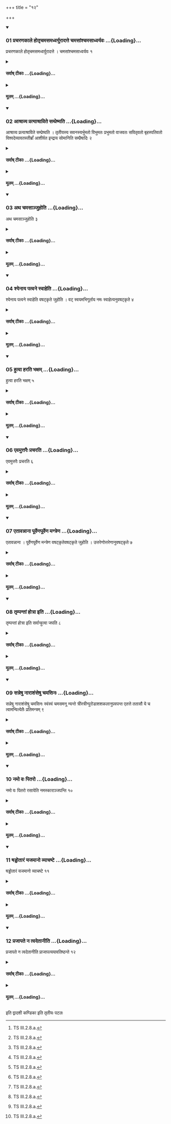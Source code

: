 +++
title = "१२"

+++

<div class="js_include" includetitle="true" newlevelforh1="3" unfilled url="/vedAH_yajuH/taittirIyam/sUtram/ApastambaH/shrautam/vishvAsa-prastutiH/13/12/01_pracharaNakAle_hotRchamasamadhvaryurAdatte_chamasAMshchamasAdhvaryavaH.md">
<details open><summary><h3>01 प्रचरणकाले होतृचमसमध्वर्युरादत्ते चमसांश्चमसाध्वर्यवः ...{Loading}...</h3></summary>

प्रचरणकाले होतृचमसमध्वर्युरादत्ते । चमसांश्चमसाध्वर्यवः १
</details>
</div>
<div class="js_include collapsed" newlevelforh1="4" title="सर्वाष् टीकाः" unfilled url="/vedAH_yajuH/taittirIyam/sUtram/ApastambaH/shrautam/sarvASh_TIkAH/13/12/01_pracharaNakAle_hotRchamasamadhvaryurAdatte_chamasAMshchamasAdhvaryavaH.md">
<details><summary><h4>सर्वाष् टीकाः ...{Loading}...</h4></summary>
<details><summary>थिते</summary>

1. At the time of the performance, the Adhvaryu takes the Hotr̥'s goblet; the Camasādhvaryus (take their respective) goblets.   
</details>
</details>
</div>
<div class="js_include collapsed" newlevelforh1="4" title="मूलम्" unfilled url="/vedAH_yajuH/taittirIyam/sUtram/ApastambaH/shrautam/mUlam/13/12/01_pracharaNakAle_hotRchamasamadhvaryurAdatte_chamasAMshchamasAdhvaryavaH.md">
<details><summary><h4>मूलम् ...{Loading}...</h4></summary>

प्रचरणकाले होतृचमसमध्वर्युरादत्ते । चमसांश्चमसाध्वर्यवः १
</details>
</div>
<div class="js_include" includetitle="true" newlevelforh1="3" unfilled url="/vedAH_yajuH/taittirIyam/sUtram/ApastambaH/shrautam/vishvAsa-prastutiH/13/12/02_AshrAvya_pratyAshrAvite_sampreShyati.md">
<details open><summary><h3>02 आश्राव्य प्रत्याश्राविते सम्प्रेष्यति ...{Loading}...</h3></summary>

आश्राव्य प्रत्याश्राविते सम्प्रेष्यति । तृतीयस्य सवनस्यर्भुमतो विभुमतः प्रभुमतो वाजवतः सवितृवतो बृहस्पतिवतो विश्वदेव्यावतस्तीब्राँ आशीर्वत इन्द्राय सोमानिति सम्प्रैषादिः २
</details>
</div>
<div class="js_include collapsed" newlevelforh1="4" title="सर्वाष् टीकाः" unfilled url="/vedAH_yajuH/taittirIyam/sUtram/ApastambaH/shrautam/sarvASh_TIkAH/13/12/02_AshrAvya_pratyAshrAvite_sampreShyati.md">
<details><summary><h4>सर्वाष् टीकाः ...{Loading}...</h4></summary>
<details><summary>थिते</summary>

2. Having casued (the Āgnīdhra to say) astu śrauṣaṭ, (and) after (the Āgnīdhra has) responded (by saying astu śrauṣaṭ) (the Adhvaryu) orders. The beginning of the order (should be) tr̥tīyasya savanasyarbhumato vibhumataḥ....  
</details>
</details>
</div>
<div class="js_include collapsed" newlevelforh1="4" title="मूलम्" unfilled url="/vedAH_yajuH/taittirIyam/sUtram/ApastambaH/shrautam/mUlam/13/12/02_AshrAvya_pratyAshrAvite_sampreShyati.md">
<details><summary><h4>मूलम् ...{Loading}...</h4></summary>

आश्राव्य प्रत्याश्राविते सम्प्रेष्यति । तृतीयस्य सवनस्यर्भुमतो विभुमतः प्रभुमतो वाजवतः सवितृवतो बृहस्पतिवतो विश्वदेव्यावतस्तीब्राँ आशीर्वत इन्द्राय सोमानिति सम्प्रैषादिः २
</details>
</div>
<div class="js_include" includetitle="true" newlevelforh1="3" unfilled url="/vedAH_yajuH/taittirIyam/sUtram/ApastambaH/shrautam/vishvAsa-prastutiH/13/12/03_atha_chamasAnjuhoti.md">
<details open><summary><h3>03 अथ चमसाञ्जुहोति ...{Loading}...</h3></summary>

अथ चमसाञ्जुहोति ३
</details>
</div>
<div class="js_include collapsed" newlevelforh1="4" title="सर्वाष् टीकाः" unfilled url="/vedAH_yajuH/taittirIyam/sUtram/ApastambaH/shrautam/sarvASh_TIkAH/13/12/03_atha_chamasAnjuhoti.md">
<details><summary><h4>सर्वाष् टीकाः ...{Loading}...</h4></summary>
<details><summary>थिते</summary>

3. Then he offers the libation (out of the Hotr̥'s goblet and the Camasādhvaryus offer out of their respective) goblets.   
</details>
</details>
</div>
<div class="js_include collapsed" newlevelforh1="4" title="मूलम्" unfilled url="/vedAH_yajuH/taittirIyam/sUtram/ApastambaH/shrautam/mUlam/13/12/03_atha_chamasAnjuhoti.md">
<details><summary><h4>मूलम् ...{Loading}...</h4></summary>

अथ चमसाञ्जुहोति ३
</details>
</div>
<div class="js_include" includetitle="true" newlevelforh1="3" unfilled url="/vedAH_yajuH/taittirIyam/sUtram/ApastambaH/shrautam/vishvAsa-prastutiH/13/12/04_shyenAya_patvane_svAheti.md">
<details open><summary><h3>04 श्येनाय पत्वने स्वाहेति ...{Loading}...</h3></summary>

श्येनाय पत्वने स्वाहेति वषट्कृते जुहोति । वट् स्वयमभिगूर्ताय नमः स्वाहेत्यनुवषट्कृते ४
</details>
</div>
<div class="js_include collapsed" newlevelforh1="4" title="सर्वाष् टीकाः" unfilled url="/vedAH_yajuH/taittirIyam/sUtram/ApastambaH/shrautam/sarvASh_TIkAH/13/12/04_shyenAya_patvane_svAheti.md">
<details><summary><h4>सर्वाष् टीकाः ...{Loading}...</h4></summary>
<details><summary>थिते</summary>

4. After the vaṣaṭ has been uttered, he offers the libation with śyenāya patvane svāhā;[^1] after the subsequent vaṣaṭ has been uttered, (he offers another) libation with vaṭ svayamabhigūrtāya namaḥ svāhā.[^2]   

[^1]: TS III.2.8.a.  

[^2]: TS III.2.8.a.   
</details>
</details>
</div>
<div class="js_include collapsed" newlevelforh1="4" title="मूलम्" unfilled url="/vedAH_yajuH/taittirIyam/sUtram/ApastambaH/shrautam/mUlam/13/12/04_shyenAya_patvane_svAheti.md">
<details><summary><h4>मूलम् ...{Loading}...</h4></summary>

श्येनाय पत्वने स्वाहेति वषट्कृते जुहोति । वट् स्वयमभिगूर्ताय नमः स्वाहेत्यनुवषट्कृते ४
</details>
</div>
<div class="js_include" includetitle="true" newlevelforh1="3" unfilled url="/vedAH_yajuH/taittirIyam/sUtram/ApastambaH/shrautam/vishvAsa-prastutiH/13/12/05_hutvA_harati_bhaxam.md">
<details open><summary><h3>05 हुत्वा हरति भक्षम् ...{Loading}...</h3></summary>

हुत्वा हरति भक्षम् ५
</details>
</div>
<div class="js_include collapsed" newlevelforh1="4" title="सर्वाष् टीकाः" unfilled url="/vedAH_yajuH/taittirIyam/sUtram/ApastambaH/shrautam/sarvASh_TIkAH/13/12/05_hutvA_harati_bhaxam.md">
<details><summary><h4>सर्वाष् टीकाः ...{Loading}...</h4></summary>
<details><summary>थिते</summary>

5. After the Vaṣaṭ has been utered, he brings the remnant for drinking (to the Sadas).  
</details>
</details>
</div>
<div class="js_include collapsed" newlevelforh1="4" title="मूलम्" unfilled url="/vedAH_yajuH/taittirIyam/sUtram/ApastambaH/shrautam/mUlam/13/12/05_hutvA_harati_bhaxam.md">
<details><summary><h4>मूलम् ...{Loading}...</h4></summary>

हुत्वा हरति भक्षम् ५
</details>
</div>
<div class="js_include" includetitle="true" newlevelforh1="3" unfilled url="/vedAH_yajuH/taittirIyam/sUtram/ApastambaH/shrautam/vishvAsa-prastutiH/13/12/06_evamuttaraiH_pracharati.md">
<details open><summary><h3>06 एवमुत्तरैः प्रचरति ...{Loading}...</h3></summary>

एवमुत्तरैः प्रचरति ६
</details>
</div>
<div class="js_include collapsed" newlevelforh1="4" title="सर्वाष् टीकाः" unfilled url="/vedAH_yajuH/taittirIyam/sUtram/ApastambaH/shrautam/sarvASh_TIkAH/13/12/06_evamuttaraiH_pracharati.md">
<details><summary><h4>सर्वाष् टीकाः ...{Loading}...</h4></summary>
<details><summary>थिते</summary>

6. In the same way he performs the ritual with the later goblets.[^1]   

[^1]: The goblets of Maitrāvaruṇa, Brāhmaṇacchaṁsin, Potr̥, Neṣṭr̥, Acchāvāka, Āgnīdhra.  
</details>
</details>
</div>
<div class="js_include collapsed" newlevelforh1="4" title="मूलम्" unfilled url="/vedAH_yajuH/taittirIyam/sUtram/ApastambaH/shrautam/mUlam/13/12/06_evamuttaraiH_pracharati.md">
<details><summary><h4>मूलम् ...{Loading}...</h4></summary>

एवमुत्तरैः प्रचरति ६
</details>
</div>
<div class="js_include" includetitle="true" newlevelforh1="3" unfilled url="/vedAH_yajuH/taittirIyam/sUtram/ApastambaH/shrautam/vishvAsa-prastutiH/13/12/07_etAvannAnA_pUrveNapUrveNa_mantreNa.md">
<details open><summary><h3>07 एतावन्नाना पूर्वेणपूर्वेण मन्त्रेण ...{Loading}...</h3></summary>

एतावन्नाना । पूर्वेणपूर्वेण मन्त्रेण वषट्कृतेवषट्कृते जुहोति । उत्तरेणोत्तरेणानुवषट्कृते ७
</details>
</div>
<div class="js_include collapsed" newlevelforh1="4" title="सर्वाष् टीकाः" unfilled url="/vedAH_yajuH/taittirIyam/sUtram/ApastambaH/shrautam/sarvASh_TIkAH/13/12/07_etAvannAnA_pUrveNapUrveNa_mantreNa.md">
<details><summary><h4>सर्वाष् टीकाः ...{Loading}...</h4></summary>
<details><summary>थिते</summary>

7. This much (only) is different: He makes the libation after each time vaṣaṭ has been uttered with the each prior formula, and after each time the subsequent Vaṣaṭ has been uttered with the each posterior formula.[^1]   

[^1]: Thus for the Maitrāvaruṇa: viṣṭambhāya dharmaṇe suāhā and vaṭ svayamabhigūrtāya namaḥ; for Brāhmaṇācchaṁsin: with paridhaye janaprathanāya svāhā and vaṭ sva... namaḥ; for the Potr̥: with ūrje hotrāṇāṁ svāhā and vaṭ sva... namaḥ; for the Neṣṭr̥: with payase hotrāṇāṁ svāhā and vaṭ sva... namaḥ; for the Acchāvāka: with prajāpataye manave svāhā and vaṭ sva... nanaḥ; for the Āgnīdhra: with r̥taṁ r̥tapāḥ suvarvāṭ svāhā and vaṭ sva... namaḥ (TS III.2.8.a).  
</details>
</details>
</div>
<div class="js_include collapsed" newlevelforh1="4" title="मूलम्" unfilled url="/vedAH_yajuH/taittirIyam/sUtram/ApastambaH/shrautam/mUlam/13/12/07_etAvannAnA_pUrveNapUrveNa_mantreNa.md">
<details><summary><h4>मूलम् ...{Loading}...</h4></summary>

एतावन्नाना । पूर्वेणपूर्वेण मन्त्रेण वषट्कृतेवषट्कृते जुहोति । उत्तरेणोत्तरेणानुवषट्कृते ७
</details>
</div>
<div class="js_include" includetitle="true" newlevelforh1="3" unfilled url="/vedAH_yajuH/taittirIyam/sUtram/ApastambaH/shrautam/vishvAsa-prastutiH/13/12/08_tRmpantAM_hotrA_iti.md">
<details open><summary><h3>08 तृम्पन्तां होत्रा इति ...{Loading}...</h3></summary>

तृम्पन्तां होत्रा इति सर्वान्हुत्वा जपति ८
</details>
</div>
<div class="js_include collapsed" newlevelforh1="4" title="सर्वाष् टीकाः" unfilled url="/vedAH_yajuH/taittirIyam/sUtram/ApastambaH/shrautam/sarvASh_TIkAH/13/12/08_tRmpantAM_hotrA_iti.md">
<details><summary><h4>सर्वाष् टीकाः ...{Loading}...</h4></summary>
<details><summary>थिते</summary>

8. When libations are made from all (the goblets) (the Adhvaryu) mutters tr̥mpantāṁ hotrāḥ....[^1]  

[^1]: TS III.2.8.h.   
</details>
</details>
</div>
<div class="js_include collapsed" newlevelforh1="4" title="मूलम्" unfilled url="/vedAH_yajuH/taittirIyam/sUtram/ApastambaH/shrautam/mUlam/13/12/08_tRmpantAM_hotrA_iti.md">
<details><summary><h4>मूलम् ...{Loading}...</h4></summary>

तृम्पन्तां होत्रा इति सर्वान्हुत्वा जपति ८
</details>
</div>
<div class="js_include" includetitle="true" newlevelforh1="3" unfilled url="/vedAH_yajuH/taittirIyam/sUtram/ApastambaH/shrautam/vishvAsa-prastutiH/13/12/09_sanneShu_nArAshaMseShu_chamasinaH.md">
<details open><summary><h3>09 सन्नेषु नाराशंसेषु चमसिनः ...{Loading}...</h3></summary>

सन्नेषु नाराशंसेषु चमसिनः स्वंस्वं चमसमनू न्यन्ते त्रींस्त्रीन्पुरोडाशशकलानुपवपन्त एतत्ते ततासौ ये च त्वामन्वित्येतैः प्रतिमन्त्रम् ९
</details>
</div>
<div class="js_include collapsed" newlevelforh1="4" title="सर्वाष् टीकाः" unfilled url="/vedAH_yajuH/taittirIyam/sUtram/ApastambaH/shrautam/sarvASh_TIkAH/13/12/09_sanneShu_nArAshaMseShu_chamasinaH.md">
<details><summary><h4>सर्वाष् टीकाः ...{Loading}...</h4></summary>
<details><summary>थिते</summary>

9. After the Nārāśaṁsa (-gobelts) have been deposited, lay down three pieces of the Savanīya-sacrificial-breads (i.e. the oblation -materials),[^1] each, with one of the formulae beginning with etat te tatāsau ye ca tvām anu.[^2]   

[^1]: Cf. KB XVI.1.  

[^2]: TS III.2.5.q.r.  
</details>
</details>
</div>
<div class="js_include collapsed" newlevelforh1="4" title="मूलम्" unfilled url="/vedAH_yajuH/taittirIyam/sUtram/ApastambaH/shrautam/mUlam/13/12/09_sanneShu_nArAshaMseShu_chamasinaH.md">
<details><summary><h4>मूलम् ...{Loading}...</h4></summary>

सन्नेषु नाराशंसेषु चमसिनः स्वंस्वं चमसमनू न्यन्ते त्रींस्त्रीन्पुरोडाशशकलानुपवपन्त एतत्ते ततासौ ये च त्वामन्वित्येतैः प्रतिमन्त्रम् ९
</details>
</div>
<div class="js_include" includetitle="true" newlevelforh1="3" unfilled url="/vedAH_yajuH/taittirIyam/sUtram/ApastambaH/shrautam/vishvAsa-prastutiH/13/12/10_namo_vaH_pitaro.md">
<details open><summary><h3>10 नमो वः पितरो ...{Loading}...</h3></summary>

नमो वः पितरो रसायेति नमस्काराञ्जपन्ति १०
</details>
</div>
<div class="js_include collapsed" newlevelforh1="4" title="सर्वाष् टीकाः" unfilled url="/vedAH_yajuH/taittirIyam/sUtram/ApastambaH/shrautam/sarvASh_TIkAH/13/12/10_namo_vaH_pitaro.md">
<details><summary><h4>सर्वाष् टीकाः ...{Loading}...</h4></summary>
<details><summary>थिते</summary>

10. They mutter the salutation (-formulae beginning) with namo vaḥ pitaro rasāya.[^1]   

[^1]: TS III.2.5.s-u.   
</details>
</details>
</div>
<div class="js_include collapsed" newlevelforh1="4" title="मूलम्" unfilled url="/vedAH_yajuH/taittirIyam/sUtram/ApastambaH/shrautam/mUlam/13/12/10_namo_vaH_pitaro.md">
<details><summary><h4>मूलम् ...{Loading}...</h4></summary>

नमो वः पितरो रसायेति नमस्काराञ्जपन्ति १०
</details>
</div>
<div class="js_include" includetitle="true" newlevelforh1="3" unfilled url="/vedAH_yajuH/taittirIyam/sUtram/ApastambaH/shrautam/vishvAsa-prastutiH/13/12/11_ShaDDhotAraM_yajamAno_vyAchaShTe.md">
<details open><summary><h3>11 षड्ढोतारं यजमानो व्याचष्टे ...{Loading}...</h3></summary>

षड्ढोतारं यजमानो व्याचष्टे ११
</details>
</div>
<div class="js_include collapsed" newlevelforh1="4" title="सर्वाष् टीकाः" unfilled url="/vedAH_yajuH/taittirIyam/sUtram/ApastambaH/shrautam/sarvASh_TIkAH/13/12/11_ShaDDhotAraM_yajamAno_vyAchaShTe.md">
<details><summary><h4>सर्वाष् टीकाः ...{Loading}...</h4></summary>
<details><summary>थिते</summary>

11. The sacrificer recites the Ṣadąhotr̥-formula.[^1]   

[^1]: Cf. TB II.2.8.3.  
</details>
</details>
</div>
<div class="js_include collapsed" newlevelforh1="4" title="मूलम्" unfilled url="/vedAH_yajuH/taittirIyam/sUtram/ApastambaH/shrautam/mUlam/13/12/11_ShaDDhotAraM_yajamAno_vyAchaShTe.md">
<details><summary><h4>मूलम् ...{Loading}...</h4></summary>

षड्ढोतारं यजमानो व्याचष्टे ११
</details>
</div>
<div class="js_include" includetitle="true" newlevelforh1="3" unfilled url="/vedAH_yajuH/taittirIyam/sUtram/ApastambaH/shrautam/vishvAsa-prastutiH/13/12/12_prajApate_na_tvadetAnIti.md">
<details open><summary><h3>12 प्रजापते न त्वदेतानीति ...{Loading}...</h3></summary>

प्रजापते न त्वदेतानीति प्राजापत्ययावतिष्ठन्ते १२
</details>
</div>
<div class="js_include collapsed" newlevelforh1="4" title="सर्वाष् टीकाः" unfilled url="/vedAH_yajuH/taittirIyam/sUtram/ApastambaH/shrautam/sarvASh_TIkAH/13/12/12_prajApate_na_tvadetAnIti.md">
<details><summary><h4>सर्वाष् टीकाः ...{Loading}...</h4></summary>
<details><summary>थिते</summary>

12. (The sacrificer and the Camasins) stand (on their own places) with a verse connected with Prajāpati viz. prajāpate na tvadetāni....[^1]  

[^1]: TS III.2.5.v.  
</details>
</details>
</div>
<div class="js_include collapsed" newlevelforh1="4" title="मूलम्" unfilled url="/vedAH_yajuH/taittirIyam/sUtram/ApastambaH/shrautam/mUlam/13/12/12_prajApate_na_tvadetAnIti.md">
<details><summary><h4>मूलम् ...{Loading}...</h4></summary>

प्रजापते न त्वदेतानीति प्राजापत्ययावतिष्ठन्ते १२
</details>
</div>

  
इति द्वादशी कण्डिका 
इति तृतीयः पटलः
